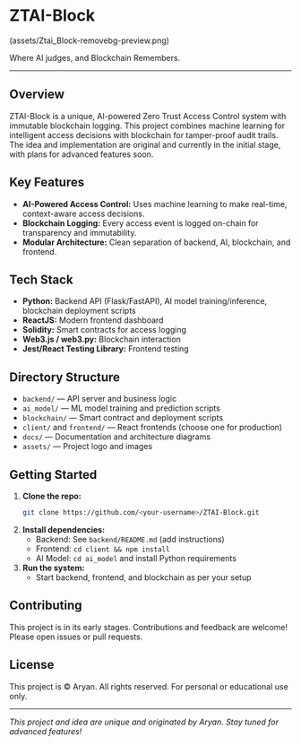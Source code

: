 # ZTAI-Block

(assets/Ztai_Block-removebg-preview.png)

 Where AI judges, and Blockchain Remembers.

---

## Overview
ZTAI-Block is a unique, AI-powered Zero Trust Access Control system with immutable blockchain logging. This project combines machine learning for intelligent access decisions with blockchain for tamper-proof audit trails. The idea and implementation are original and currently in the initial stage, with plans for advanced features soon.

## Key Features
- **AI-Powered Access Control:** Uses machine learning to make real-time, context-aware access decisions.
- **Blockchain Logging:** Every access event is logged on-chain for transparency and immutability.
- **Modular Architecture:** Clean separation of backend, AI, blockchain, and frontend.

## Tech Stack
- **Python:** Backend API (Flask/FastAPI), AI model training/inference, blockchain deployment scripts
- **ReactJS:** Modern frontend dashboard
- **Solidity:** Smart contracts for access logging
- **Web3.js / web3.py:** Blockchain interaction
- **Jest/React Testing Library:** Frontend testing

## Directory Structure
- `backend/` — API server and business logic
- `ai_model/` — ML model training and prediction scripts
- `blockchain/` — Smart contract and deployment scripts
- `client/` and `frontend/` — React frontends (choose one for production)
- `docs/` — Documentation and architecture diagrams
- `assets/` — Project logo and images

## Getting Started
1. **Clone the repo:**
   ```sh
   git clone https://github.com/<your-username>/ZTAI-Block.git
   ```
2. **Install dependencies:**
   - Backend: See `backend/README.md` (add instructions)
   - Frontend: `cd client && npm install`
   - AI Model: `cd ai_model` and install Python requirements
3. **Run the system:**
   - Start backend, frontend, and blockchain as per your setup

## Contributing
This project is in its early stages. Contributions and feedback are welcome! Please open issues or pull requests.

## License
This project is © Aryan. All rights reserved. For personal or educational use only.

---

*This project and idea are unique and originated by Aryan. Stay tuned for advanced features!*
